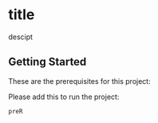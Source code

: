 
  # title
  descipt
  ## Getting Started
  These are the prerequisites for this project:
  
  Please add this to run the project:
  ```
  preR
  ```
  

